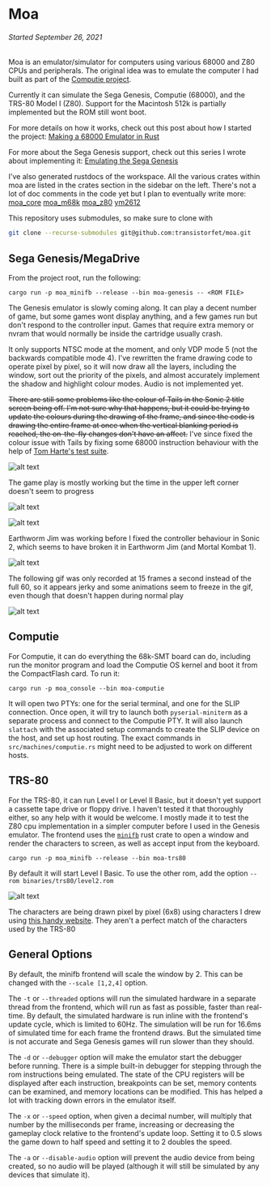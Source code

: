 
Moa
===

###### *Started September 26, 2021*

Moa is an emulator/simulator for computers using various 68000 and Z80 CPUs and
peripherals.  The original idea was to emulate the computer I had built as part
of the [Computie project](https://jabberwocky.ca/projects/computie/).

Currently it can simulate the Sega Genesis, Computie (68000), and the TRS-80
Model I (Z80).  Support for the Macintosh 512k is partially implemented but the
ROM still wont boot.

For more details on how it works, check out this post about how I started the project:
[Making a 68000 Emulator in Rust](https://jabberwocky.ca/posts/2021-11-making_an_emulator.html)

For more about the Sega Genesis support, check out this series I wrote about implementing it:
[Emulating the Sega Genesis](http://jabberwocky.ca/posts/2022-01-emulating_the_sega_genesis_part1.html)

I've also generated rustdocs of the workspace. All the various crates within moa
are listed in the crates section in the sidebar on the left. There's not a lot
of doc comments in the code yet but I plan to eventually write more:
[moa_core](http://jabberwocky.ca/moa/doc/moa_core/)
[moa_m68k](http://jabberwocky.ca/moa/doc/moa_m68k/)
[moa_z80](http://jabberwocky.ca/moa/doc/moa_z80/)
[ym2612](http://jabberwocky.ca/moa/doc/moa_peripherals_yamaha/ym2612/index.html)

This repository uses submodules, so make sure to clone with
```sh
git clone --recurse-submodules git@github.com:transistorfet/moa.git
```


Sega Genesis/MegaDrive
----------------------

From the project root, run the following:
```
cargo run -p moa_minifb --release --bin moa-genesis -- <ROM FILE>
```

The Genesis emulator is slowly coming along.  It can play a decent number of
game, but some games wont display anything, and a few games run but don't
respond to the controller input.  Games that require extra memory or nvram that
would normally be inside the cartridge usually crash.

It only supports NTSC mode at the moment, and only VDP mode 5 (not the backwards
compatible mode 4).  I've rewritten the frame drawing code to operate pixel by
pixel, so it will now draw all the layers, including the window, sort out the
priority of the pixels, and almost accurately implement the shadow and highlight
colour modes.  Audio is not implemented yet.

~~There are still some problems like the colour of Tails in the Sonic 2 title
screen being off.  I'm not sure why that happens, but it could be trying to
update the colours during the drawing of the frame, and since the code is
drawing the entire frame at once when the vertical blanking period is reached,
the on-the-fly changes don't have an affect.~~
I've since fixed the colour issue with Tails by fixing some 68000 instruction
behaviour with the help of
[Tom Harte's test suite](https://github.com/TomHarte/ProcessorTests).

![alt text](images/sega-genesis-sonic2-title-fixed.png)

The game play is mostly working but the time in the upper left corner doesn't
seem to progress

![alt text](images/sega-genesis-sonic2-start.png)

![alt text](images/sega-genesis-sonic2-bridge.png)

Earthworm Jim was working before I fixed the controller behaviour in Sonic 2,
which seems to have broken it in Earthworm Jim (and Mortal Kombat 1).

![alt text](images/sega-genesis-earthworm-jim.png)

The following gif was only recorded at 15 frames a second instead of the full
60, so it appears jerky and some animations seem to freeze in the gif, even
though that doesn't happen during normal play

![alt text](images/sega-genesis-sonic2-demo.gif)


Computie
--------

For Computie, it can do everything the 68k-SMT board can do, including run the
monitor program and load the Computie OS kernel and boot it from the
CompactFlash card.  To run it:
```
cargo run -p moa_console --bin moa-computie
```
It will open two PTYs: one for the serial terminal, and one for the SLIP
connection.  Once open, it will try to launch both `pyserial-miniterm` as a
separate process and connect to the Computie PTY.  It will also launch
`slattach` with the associated setup commands to create the SLIP device on the
host, and set up host routing.  The exact commands in
`src/machines/computie.rs` might need to be adjusted to work on different
hosts.


TRS-80
------

For the TRS-80, it can run Level I or Level II Basic, but it doesn't yet
support a cassette tape drive or floppy drive.  I haven't tested it that
thoroughly either, so any help with it would be welcome.  I mostly made it to
test the Z80 cpu implementation in a simpler computer before I used in the
Genesis emulator.  The frontend uses the
[`minifb`](https://github.com/emoon/rust_minifb) rust crate to open a window
and render the characters to screen, as well as accept input from the keyboard.
```
cargo run -p moa_minifb --release --bin moa-trs80
```
By default it will start Level I Basic.  To use the other rom, add the option
`--rom binaries/trs80/level2.rom`

![alt text](images/trs-80-level-ii-basic.png)

The characters are being drawn pixel by pixel (6x8) using characters I drew
using [this handy website](https://maxpromer.github.io/LCD-Character-Creator/).
They aren't a perfect match of the characters used by the TRS-80


General Options
---------------

By default, the minifb frontend will scale the window by 2.  This can be
changed with the `--scale [1,2,4]` option.

The `-t` or `--threaded` options will run the simulated hardware in a separate
thread from the frontend, which will run as fast as possible, faster than
real-time.   By default, the simulated hardware is run inline with the frontend's
update cycle, which is limited to 60Hz. The simulation will be run for 16.6ms of
simulated time for each frame the frontend draws.  But the simulated time is not
accurate and Sega Genesis games will run slower than they should.

The `-d` or `--debugger` option will make the emulator start the debugger
before running.  There is a simple built-in debugger for stepping through
the rom instructions being emulated.  The state of the CPU registers will
be displayed after each instruction, breakpoints can be set, memory contents
can be examined, and memory locations can be modified.  This has helped a lot
with tracking down errors in the emulator itself.

The `-x` or `--speed` option, when given a decimal number, will multiply that
number by the milliseconds per frame, increasing or decreasing the gameplay
clock relative to the frontend's update loop.  Setting it to 0.5 slows the game
down to half speed and setting it to 2 doubles the speed.

The `-a` or `--disable-audio` option will prevent the audio device from being
created, so no audio will be played (although it will still be simulated by any
devices that simulate it).

